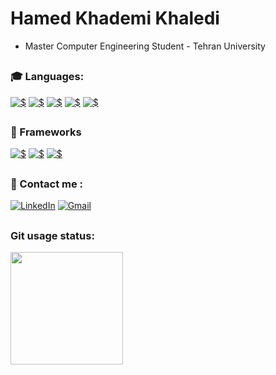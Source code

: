 # Hamed Khademi Khaledi
  - Master Computer Engineering Student  - Tehran University 

##

 ### :mortar_board: Languages:

<a href="#"><img alt="$" src="https://img.shields.io/badge/Python-FFD43B?style=for-the-badge&logo=python&logoColor=darkgreen"/></a>
<a href="#"><img alt="$" src="https://img.shields.io/badge/Java-ED8B00?style=for-the-badge&logo=java&logoColor=white"/></a>
<a href="#"><img alt="$" src="https://img.shields.io/badge/Dart-0175C2?style=for-the-badge&logo=dart&logoColor=whitee"/></a>
<a href="#"><img alt="$" src="https://img.shields.io/badge/TypeScript-007ACC?style=for-the-badge&logo=typescript&logoColor=white"/></a>
<a href="#"><img alt="$" src="https://img.shields.io/badge/C%2B%2B-00599C?style=for-the-badge&logo=c%2B%2B&logoColor=white"/></a>




##

 ### :rocket: Frameworks
  <a href="#"><img alt="$" src="https://img.shields.io/badge/Flutter-02569B?style=for-the-badge&logo=flutter&logoColor=white"/></a>
  <a href="#"><img alt="$" src="https://img.shields.io/badge/React-20232A?style=for-the-badge&logo=react&logoColor=61DAFB"/></a>
  <a href="#"><img alt="$" src="https://img.shields.io/badge/Angular-DD0031?style=for-the-badge&logo=angular&logoColor=white"/></a>
  
##

 ### :calling: Contact me :

<a href="https://www.linkedin.com/in/hamed-khademi/"><img alt="LinkedIn" src="https://img.shields.io/badge/linkedin-%230077B5.svg?style=for-the-badge&logo=linkedin&logoColor=white"/></a>
<a href="mailto:khaledihkh@gmail.com)/"><img alt="Gmail" src="https://img.shields.io/badge/Gmail-D14836?style=for-the-badge&logo=gmail&logoColor=white"/></a>
##

 ### Git usage status:
 
  <div>
<!--   <img height="180em" src="https://github-readme-stats.vercel.app/api?username=hamedkhaledi&show_icons=true&theme=vision-friendly-dark&include_all_commits=true&count_private=true"/> -->
  <img height="180em" src="https://github-readme-stats.vercel.app/api/top-langs/?username=hamedkhaledi&layout=compact&langs_count=7&theme=vision-friendly-dark"/>
  </div> 
